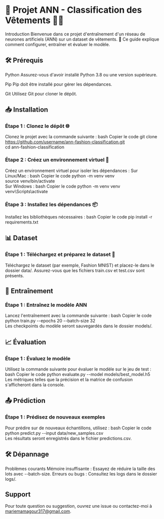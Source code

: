 # 🌟 Projet ANN - Classification des Vêtements 👕👗
Introduction
Bienvenue dans ce projet d'entraînement d'un réseau de neurones artificiels (ANN) sur un dataset de vêtements. 🚀 Ce guide explique comment configurer, entraîner et évaluer le modèle.

## 🛠️ Prérequis
Python
Assurez-vous d'avoir installé Python 3.8 ou une version supérieure.

Pip
Pip doit être installé pour gérer les dépendances.

Git
Utilisez Git pour cloner le dépôt.

## 📥 Installation
### Étape 1 : Clonez le dépôt 🌐
Clonez le projet avec la commande suivante :
bash
Copier le code
git clone https://github.com/username/ann-fashion-classification.git  
cd ann-fashion-classification  
### Étape 2 : Créez un environnement virtuel 🐾
Créez un environnement virtuel pour isoler les dépendances :
Sur Linux/Mac :
bash
Copier le code
python -m venv venv  
source venv/bin/activate  
Sur Windows :
bash
Copier le code
python -m venv venv  
venv\Scripts\activate  
### Étape 3 : Installez les dépendances 📦
Installez les bibliothèques nécessaires :
bash
Copier le code
pip install -r requirements.txt  
## 📊 Dataset
### Étape 1 : Téléchargez et préparez le dataset 📂
Téléchargez le dataset (par exemple, Fashion MNIST) et placez-le dans le dossier data/.
Assurez-vous que les fichiers train.csv et test.csv sont présents.
## 🚀 Entraînement
### Étape 1 : Entraînez le modèle ANN
Lancez l'entraînement avec la commande suivante :
bash
Copier le code
python train.py --epochs 20 --batch-size 32  
Les checkpoints du modèle seront sauvegardés dans le dossier models/.
## 📈 Évaluation
### Étape 1 : Évaluez le modèle
Utilisez la commande suivante pour évaluer le modèle sur le jeu de test :
bash
Copier le code
python evaluate.py --model models/best_model.h5  
Les métriques telles que la précision et la matrice de confusion s'afficheront dans la console.
## 📤 Prédiction
### Étape 1 : Prédisez de nouveaux exemples
Pour prédire sur de nouveaux échantillons, utilisez :
bash
Copier le code
python predict.py --input data/new_samples.csv  
Les résultats seront enregistrés dans le fichier predictions.csv.
## 🛠️ Dépannage
Problèmes courants
Mémoire insuffisante : Essayez de réduire la taille des lots avec --batch-size.
Erreurs ou bugs : Consultez les logs dans le dossier logs/.
## Support
Pour toute question ou suggestion, ouvrez une issue ou contactez-moi à mariemamagour317@gmail.com.


